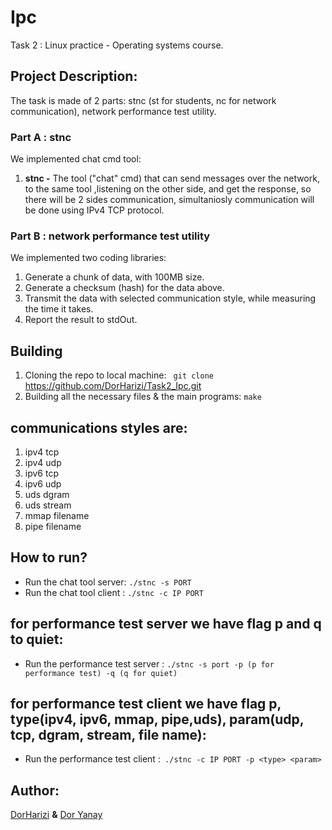 # Ipc</div>
Task 2 : Linux practice - Operating systems course.</div>

## Project Description:</div>
The task is made of 2 parts: stnc (st for students, nc for network communication), network performance test utility.</div>

### **Part A : stnc**</div>

We implemented chat cmd tool:</div>

1. **stnc -** The tool ("chat" cmd) that can send messages over the network, to the same tool ,listening on the
other side, and get the response, so there will be 2 sides communication, simultaniosly communication will be done using IPv4 TCP protocol.</div>
</div>

### **Part B : network performance test utility**</div>
We implemented two coding libraries:</div>
1. Generate a chunk of data, with 100MB size. </div>
2.  Generate a checksum (hash) for the data above. </div>
3.  Transmit the data with selected communication style, while measuring the time it takes.</div>
4.  Report the result to stdOut.</div>

## Building</div>
1. Cloning the repo to local machine: ` git clone` https://github.com/DorHarizi/Task2_Ipc.git </div>
2. Building all the necessary files & the main programs:  `make` </div>


## communications styles are:</div>
1. ipv4 tcp </div>
2. ipv4 udp </div>
3. ipv6 tcp </div>
4. ipv6 udp </div> 
5. uds dgram </div>
6. uds stream </div> 
7. mmap filename </div>
8. pipe filename </div>

## How to run? </div>
- Run the chat tool server: `./stnc -s PORT` </div>
- Run the chat tool client : `./stnc -c IP PORT` </div>
## for performance test server we have flag p and q to quiet:
- Run the performance test server : `./stnc -s port -p (p for performance test) -q (q for quiet)` </div>
## for performance test client we have flag p, type(ipv4, ipv6, mmap, pipe,uds), param(udp, tcp, dgram, stream, file name):
- Run the performance test client :` ./stnc -c IP PORT -p <type> <param>`  </div>
</div>

## Author: </div>
[DorHarizi](https://github.com/DorHarizi "DorHarizi") **&** [Dor Yanay](https://github.com/DorYanay "Dor Yanay")
